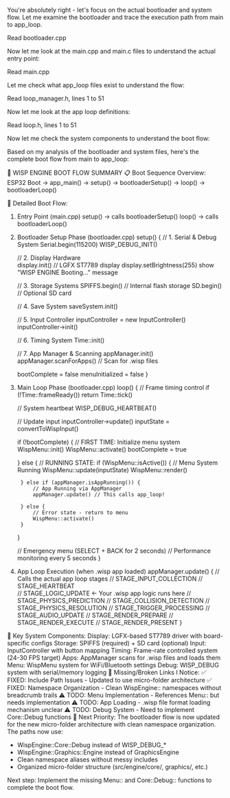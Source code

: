 You're absolutely right - let's focus on the actual bootloader and system flow. Let me examine the bootloader and trace the execution path from main to app_loop.

Read bootloader.cpp

Now let me look at the main.cpp and main.c files to understand the actual entry point:

Read main.cpp

Let me check what app_loop files exist to understand the flow:

Read loop_manager.h, lines 1 to 51

Now let me look at the app loop definitions:

Read loop.h, lines 1 to 51

Now let me check the system components to understand the boot flow:

Based on my analysis of the bootloader and system files, here's the complete boot flow from main to app_loop:

🚀 WISP ENGINE BOOT FLOW SUMMARY
📋 Boot Sequence Overview:
ESP32 Boot → app_main() → setup() → bootloaderSetup() → loop() → bootloaderLoop()

🔄 Detailed Boot Flow:
1. Entry Point (main.cpp)
setup() → calls bootloaderSetup()
loop() → calls bootloaderLoop()
2. Bootloader Setup Phase (bootloader.cpp)
setup() {
    // 1. Serial & Debug System
    Serial.begin(115200)
    WISP_DEBUG_INIT()
    
    // 2. Display Hardware  
    display.init() // LGFX ST7789 display
    display.setBrightness(255)
    show "WISP ENGINE Booting..." message
    
    // 3. Storage Systems
    SPIFFS.begin() // Internal flash storage
    SD.begin()     // Optional SD card
    
    // 4. Save System
    saveSystem.init()
    
    // 5. Input Controller
    inputController = new InputController()
    inputController->init()
    
    // 6. Timing System
    Time::init()
    
    // 7. App Manager & Scanning
    appManager.init()
    appManager.scanForApps() // Scan for .wisp files
    
    bootComplete = false
    menuInitialized = false
}

3. Main Loop Phase (bootloader.cpp)
loop() {
    // Frame timing control
    if (!Time::frameReady()) return
    Time::tick()
    
    // System heartbeat
    WISP_DEBUG_HEARTBEAT()
    
    // Update input
    inputController->update()
    inputState = convertToWispInput()
    
    if (!bootComplete) {
        // FIRST TIME: Initialize menu system
        WispMenu::init()
        WispMenu::activate()
        bootComplete = true
        
    } else {
        // RUNNING STATE:
        if (WispMenu::isActive()) {
            // Menu System Running
            WispMenu::update(inputState)
            WispMenu::render()
            
        } else if (appManager.isAppRunning()) {
            // App Running via AppManager
            appManager.update() // This calls app_loop!
            
        } else {
            // Error state - return to menu
            WispMenu::activate()
        }
    }
    
    // Emergency menu (SELECT + BACK for 2 seconds)
    // Performance monitoring every 5 seconds
}


4. App Loop Execution (when .wisp app loaded)
appManager.update() {
    // Calls the actual app loop stages
    // STAGE_INPUT_COLLECTION
    // STAGE_HEARTBEAT  
    // STAGE_LOGIC_UPDATE     ← Your .wisp app logic runs here
    // STAGE_PHYSICS_PREDICTION
    // STAGE_COLLISION_DETECTION
    // STAGE_PHYSICS_RESOLUTION
    // STAGE_TRIGGER_PROCESSING
    // STAGE_AUDIO_UPDATE
    // STAGE_RENDER_PREPARE
    // STAGE_RENDER_EXECUTE
    // STAGE_RENDER_PRESENT
}


🎯 Key System Components:
Display: LGFX-based ST7789 driver with board-specific configs
Storage: SPIFFS (required) + SD card (optional)
Input: InputController with button mapping
Timing: Frame-rate controlled system (24-30 FPS target)
Apps: AppManager scans for .wisp files and loads them
Menu: WispMenu system for WiFi/Bluetooth settings
Debug: WISP_DEBUG system with serial/memory logging
🔧 Missing/Broken Links I Notice:
✅ FIXED: Include Path Issues - Updated to use micro-folder architecture
✅ FIXED: Namespace Organization - Clean WispEngine:: namespaces without breadcrumb trails
⚠️ TODO: Menu Implementation - References Menu:: but needs implementation
⚠️ TODO: App Loading - .wisp file format loading mechanism unclear
⚠️ TODO: Debug System - Need to implement Core::Debug functions
📝 Next Priority:
The bootloader flow is now updated for the new micro-folder architecture with clean namespace organization. The paths now use:
- WispEngine::Core::Debug instead of WISP_DEBUG_*
- WispEngine::Graphics::Engine instead of GraphicsEngine
- Clean namespace aliases without messy includes
- Organized micro-folder structure (src/engine/core/, graphics/, etc.)

Next step: Implement the missing Menu:: and Core::Debug:: functions to complete the boot flow.